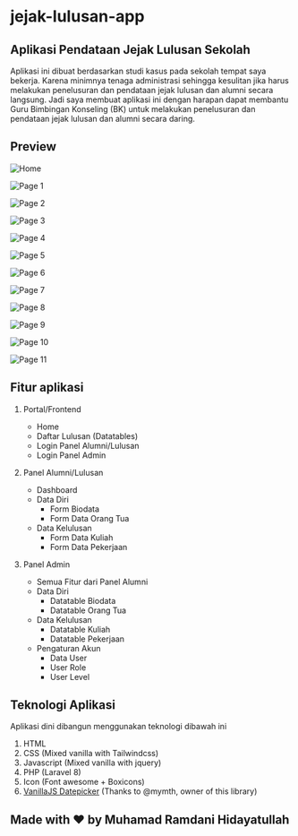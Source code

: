 # jejak-lulusan-app

## Aplikasi Pendataan Jejak Lulusan Sekolah

Aplikasi ini dibuat berdasarkan studi kasus pada sekolah tempat saya bekerja. Karena minimnya tenaga administrasi sehingga kesulitan jika harus melakukan penelusuran dan pendataan jejak lulusan dan alumni secara langsung.
Jadi saya membuat aplikasi ini dengan harapan dapat membantu Guru Bimbingan Konseling (BK) untuk melakukan penelusuran dan pendataan jejak lulusan dan alumni secara daring.

## Preview

![Home](https://muhamadramdani275.github.io/assets/img/project/jejak-lulusan-thumb.png)

![Page 1](https://muhamadramdani275.github.io/assets/img/project/jejak-lulusan/jejak-lulusan-1.png)

![Page 2](https://muhamadramdani275.github.io/assets/img/project/jejak-lulusan/jejak-lulusan-1.png)

![Page 3](https://muhamadramdani275.github.io/assets/img/project/jejak-lulusan/jejak-lulusan-1.png)

![Page 4](https://muhamadramdani275.github.io/assets/img/project/jejak-lulusan/jejak-lulusan-1.png)

![Page 5](https://muhamadramdani275.github.io/assets/img/project/jejak-lulusan/jejak-lulusan-1.png)

![Page 6](https://muhamadramdani275.github.io/assets/img/project/jejak-lulusan/jejak-lulusan-1.png)

![Page 7](https://muhamadramdani275.github.io/assets/img/project/jejak-lulusan/jejak-lulusan-1.png)

![Page 8](https://muhamadramdani275.github.io/assets/img/project/jejak-lulusan/jejak-lulusan-1.png)

![Page 9](https://muhamadramdani275.github.io/assets/img/project/jejak-lulusan/jejak-lulusan-1.png)

![Page 10](https://muhamadramdani275.github.io/assets/img/project/jejak-lulusan/jejak-lulusan-1.png)

![Page 11](https://muhamadramdani275.github.io/assets/img/project/jejak-lulusan/jejak-lulusan-1.png)

## Fitur aplikasi

1. Portal/Frontend

    - Home
    - Daftar Lulusan (Datatables)
    - Login Panel Alumni/Lulusan
    - Login Panel Admin

2. Panel Alumni/Lulusan

    - Dashboard
    - Data Diri
        - Form Biodata
        - Form Data Orang Tua
    - Data Kelulusan
        - Form Data Kuliah
        - Form Data Pekerjaan

3. Panel Admin
    - Semua Fitur dari Panel Alumni
    - Data Diri
        - Datatable Biodata
        - Datatable Orang Tua
    - Data Kelulusan
        - Datatable Kuliah
        - Datatable Pekerjaan
    - Pengaturan Akun
        - Data User
        - User Role
        - User Level

## Teknologi Aplikasi

Aplikasi dini dibangun menggunakan teknologi dibawah ini

1. HTML
2. CSS (Mixed vanilla with Tailwindcss)
3. Javascript (Mixed vanilla with jquery)
4. PHP (Laravel 8)
5. Icon (Font awesome + Boxicons)
6. [VanillaJS Datepicker](https://github.com/mymth/vanillajs-datepicker) (Thanks to @mymth, owner of this library)

## Made with :heart: by Muhamad Ramdani Hidayatullah
